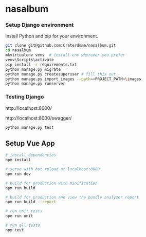 nasalbum
=========

### Setup Django environment
Install Python and pip for your environment.
```bash
git clone git@github.com:Craterdome/nasalbum.git
cd nasalbum
mkvirtualenv venv  # install env wherever you prefer
venv\Scripts\activate
pip install -r requirements.txt
python manage.py migrate
python manage.py createsuperuser # fill this out
python manage.py import_images --path=<PROJECT_PATH>\images
python manage.py runserver
```

### Testing Django
http://localhost:8000/

http://localhost:8000/swagger/
```bash
python manage.py test
```

## Setup Vue App

``` bash
# install dependencies
npm install

# serve with hot reload at localhost:8080
npm run dev

# build for production with minification
npm run build

# build for production and view the bundle analyzer report
npm run build --report

# run unit tests
npm run unit

# run all tests
npm test
```

